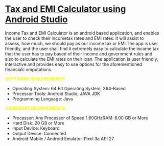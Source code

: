 # <a href="https://youtu.be/mLFPodZO8Iw" target="_blank"> Tax and EMI Calculator using Android Studio </a> 
Income Tax and EMI Calculator is an android based application, and enables the user to check their incometax rates and EMI rates. It will assist to assess, how much, we should pay as our income tax or EMI.The app is user friendly, and the user shall find it extremely easy to calculate the income tax that the user has to pay based of their income and government rules and also to calculate the EMI rates on their loan. The application is user friendly, interactive and provides easy to use options for the aforementioned financialc omputations.

<span style="color: yellow">**SOFTWARE REQUIREMENTS**</span>
- Operating System: 64 Bit Operating System, X64-Based
- Processor Tools: Android Studio, JAVA JDK
- Programming Language: Java

<span style="color: yellow">**HARDWARE REQUIREMENTS**</span>
- Processor: Any Processor of Speed 1.60GHzRAM: 6.00 GB or More
- Hard Disk: 20 GB or More
- Input Device: Keyboard
- Output Device: Connected
- Android Mobile / Android Emulator-Pixel 3a API 27


